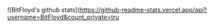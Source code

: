 ![BitFloyd's github stats](https://github-readme-stats.vercel.app/api?username=BitFloyd&count_private=tru
